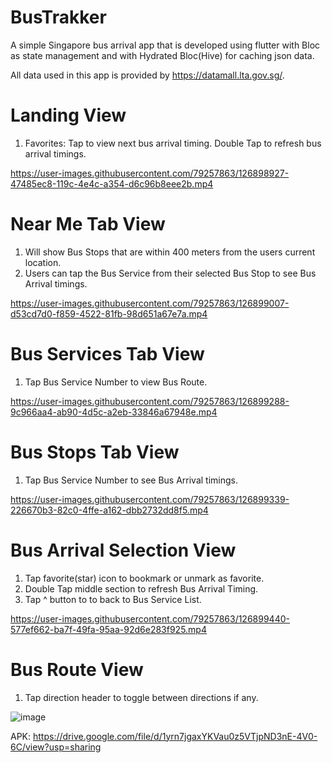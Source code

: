 # BusTrakker

A simple Singapore bus arrival app that is developed using flutter with Bloc as state management and with Hydrated Bloc(Hive) for caching json data.

All data used in this app is provided by https://datamall.lta.gov.sg/.

# Landing View
1. Favorites: Tap to view next bus arrival timing. Double Tap to refresh bus arrival timings.

https://user-images.githubusercontent.com/79257863/126898927-47485ec8-119c-4e4c-a354-d6c96b8eee2b.mp4

# Near Me Tab View
1. Will show Bus Stops that are within 400 meters from the users current location.
2. Users can tap the Bus Service from their selected Bus Stop to see Bus Arrival timings.

https://user-images.githubusercontent.com/79257863/126899007-d53cd7d0-f859-4522-81fb-98d651a67e7a.mp4

# Bus Services Tab View
1. Tap Bus Service Number to view Bus Route. 

https://user-images.githubusercontent.com/79257863/126899288-9c966aa4-ab90-4d5c-a2eb-33846a67948e.mp4

# Bus Stops Tab View
1. Tap Bus Service Number to see Bus Arrival timings.

https://user-images.githubusercontent.com/79257863/126899339-226670b3-82c0-4ffe-a162-dbb2732dd8f5.mp4

# Bus Arrival Selection View
1. Tap favorite(star) icon to bookmark or unmark as favorite.
2. Double Tap middle section to refresh Bus Arrival Timing.
3. Tap ^ button to to back to Bus Service List.

https://user-images.githubusercontent.com/79257863/126899440-577ef662-ba7f-49fa-95aa-92d6e283f925.mp4

# Bus Route View
1. Tap direction header to toggle between directions if any.

![image](https://user-images.githubusercontent.com/79257863/126893047-3c6bace6-19db-49df-870c-a0d9de0aac91.png)


APK: https://drive.google.com/file/d/1yrn7jgaxYKVau0z5VTjpND3nE-4V0-6C/view?usp=sharing
